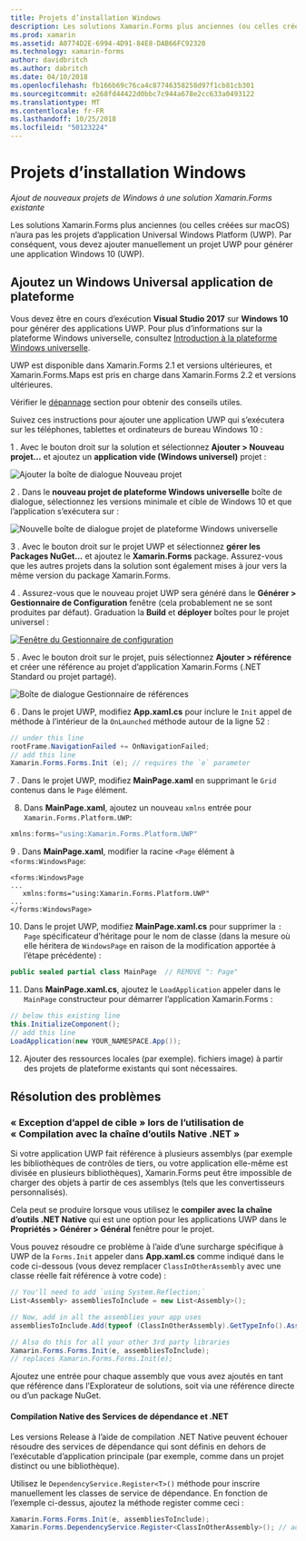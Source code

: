 ```yaml
---
title: Projets d’installation Windows
description: Les solutions Xamarin.Forms plus anciennes (ou celles créées sur macOS) n’aura pas les projets de plateforme Windows universelle, et par conséquent, cet article explique comment ajouter un nouveau projet UWP à une solution Xamarin.Forms existante.
ms.prod: xamarin
ms.assetid: A0774D2E-6994-4D91-84E8-DAB66FC92320
ms.technology: xamarin-forms
author: davidbritch
ms.author: dabritch
ms.date: 04/10/2018
ms.openlocfilehash: fb166b69c76ca4c87746358258d97f1cb81cb301
ms.sourcegitcommit: e268fd44422d0bbc7c944a678e2cc633a0493122
ms.translationtype: MT
ms.contentlocale: fr-FR
ms.lasthandoff: 10/25/2018
ms.locfileid: "50123224"
---
```

# <a name="setup-windows-projects"></a>Projets d’installation Windows

_Ajout de nouveaux projets de Windows à une solution Xamarin.Forms existante_

Les solutions Xamarin.Forms plus anciennes (ou celles créées sur macOS) n’aura pas les projets d’application Universal Windows Platform (UWP). Par conséquent, vous devez ajouter manuellement un projet UWP pour générer une application Windows 10 (UWP).

## <a name="add-a-universal-windows-platform-app"></a>Ajoutez un Windows Universal application de plateforme

Vous devez être en cours d’exécution **Visual Studio 2017** sur **Windows 10** pour générer des applications UWP. Pour plus d’informations sur la plateforme Windows universelle, consultez [Introduction à la plateforme Windows universelle](/windows/uwp/get-started/universal-application-platform-guide/).

UWP est disponible dans Xamarin.Forms 2.1 et versions ultérieures, et Xamarin.Forms.Maps est pris en charge dans Xamarin.Forms 2.2 et versions ultérieures.

Vérifier le <a href="#troubleshooting">dépannage</a> section pour obtenir des conseils utiles.

Suivez ces instructions pour ajouter une application UWP qui s’exécutera sur les téléphones, tablettes et ordinateurs de bureau Windows 10 :

 1 . Avec le bouton droit sur la solution et sélectionnez **Ajouter > Nouveau projet...**  et ajoutez un **application vide (Windows universel)** projet :

  ![](universal-images/add-wu.png "Ajouter la boîte de dialogue Nouveau projet")

 2 . Dans le **nouveau projet de plateforme Windows universelle** boîte de dialogue, sélectionnez les versions minimale et cible de Windows 10 et que l’application s’exécutera sur :

  ![](universal-images/target-version.png "Nouvelle boîte de dialogue projet de plateforme Windows universelle")

 3 . Avec le bouton droit sur le projet UWP et sélectionnez **gérer les Packages NuGet...**  et ajoutez le **Xamarin.Forms** package. Assurez-vous que les autres projets dans la solution sont également mises à jour vers la même version du package Xamarin.Forms.

 4 . Assurez-vous que le nouveau projet UWP sera généré dans le **Générer > Gestionnaire de Configuration** fenêtre (cela probablement ne se sont produites par défaut). Graduation la **Build** et **déployer** boîtes pour le projet universel :

  [![](universal-images/configuration-sml.png "Fenêtre du Gestionnaire de configuration")](universal-images/configuration.png#lightbox "fenêtre du Gestionnaire de Configuration")

 5 . Avec le bouton droit sur le projet, puis sélectionnez **Ajouter > référence** et créer une référence au projet d’application Xamarin.Forms (.NET Standard ou projet partagé).

  ![](universal-images/addref-sml.png "Boîte de dialogue Gestionnaire de références")

 6 . Dans le projet UWP, modifiez **App.xaml.cs** pour inclure le `Init` appel de méthode à l’intérieur de la `OnLaunched` méthode autour de la ligne 52 :

```csharp
// under this line
rootFrame.NavigationFailed += OnNavigationFailed;
// add this line
Xamarin.Forms.Forms.Init (e); // requires the `e` parameter
```

 7 . Dans le projet UWP, modifiez **MainPage.xaml** en supprimant le `Grid` contenus dans le `Page` élément.

 8. Dans **MainPage.xaml**, ajoutez un nouveau `xmlns` entrée pour `Xamarin.Forms.Platform.UWP`:

```csharp
xmlns:forms="using:Xamarin.Forms.Platform.UWP"
```

 9 . Dans **MainPage.xaml**, modifier la racine `<Page` élément à `<forms:WindowsPage`:

```xaml
<forms:WindowsPage
...
   xmlns:forms="using:Xamarin.Forms.Platform.UWP"
...
</forms:WindowsPage>
```

 10. Dans le projet UWP, modifiez **MainPage.xaml.cs** pour supprimer la `: Page` spécificateur d’héritage pour le nom de classe (dans la mesure où elle héritera de `WindowsPage` en raison de la modification apportée à l’étape précédente) :

```csharp
public sealed partial class MainPage  // REMOVE ": Page"
```

 11. Dans **MainPage.xaml.cs**, ajoutez le `LoadApplication` appeler dans le `MainPage` constructeur pour démarrer l’application Xamarin.Forms :

```csharp
// below this existing line
this.InitializeComponent();
// add this line
LoadApplication(new YOUR_NAMESPACE.App());
```

<!--
11 . Double-click **Package.appxmanifest** to set these capabilities
  that are often required:

  Capabilities set:

  * Internet (Client)
  * Location
-->

12. Ajouter des ressources locales (par exemple). fichiers image) à partir des projets de plateforme existants qui sont nécessaires.

## <a name="troubleshooting"></a>Résolution des problèmes

<a name="target-invocation-exception" />

### <a name="target-invocation-exception-when-using-compile-with-net-native-tool-chain"></a>« Exception d’appel de cible » lors de l’utilisation de « Compilation avec la chaîne d’outils Native .NET »

Si votre application UWP fait référence à plusieurs assemblys (par exemple les bibliothèques de contrôles de tiers, ou votre application elle-même est divisée en plusieurs bibliothèques), Xamarin.Forms peut être impossible de charger des objets à partir de ces assemblys (tels que les convertisseurs personnalisés).

Cela peut se produire lorsque vous utilisez le **compiler avec la chaîne d’outils .NET Native** qui est une option pour les applications UWP dans le **Propriétés > Générer > Général** fenêtre pour le projet.

Vous pouvez résoudre ce problème à l’aide d’une surcharge spécifique à UWP de la `Forms.Init` appeler dans **App.xaml.cs** comme indiqué dans le code ci-dessous (vous devez remplacer `ClassInOtherAssembly` avec une classe réelle fait référence à votre code) :

```csharp
// You'll need to add `using System.Reflection;`
List<Assembly> assembliesToInclude = new List<Assembly>();

// Now, add in all the assemblies your app uses
assembliesToInclude.Add(typeof (ClassInOtherAssembly).GetTypeInfo().Assembly);

// Also do this for all your other 3rd party libraries
Xamarin.Forms.Forms.Init(e, assembliesToInclude);
// replaces Xamarin.Forms.Forms.Init(e);
```

Ajoutez une entrée pour chaque assembly que vous avez ajoutés en tant que référence dans l’Explorateur de solutions, soit via une référence directe ou d’un package NuGet.

#### <a name="dependency-services-and-net-native-compilation"></a>Compilation Native des Services de dépendance et .NET

Les versions Release à l’aide de compilation .NET Native peuvent échouer résoudre des services de dépendance qui sont définis en dehors de l’exécutable d’application principale (par exemple, comme dans un projet distinct ou une bibliothèque).

Utilisez le `DependencyService.Register<T>()` méthode pour inscrire manuellement les classes de service de dépendance. En fonction de l’exemple ci-dessus, ajoutez la méthode register comme ceci :

```csharp
Xamarin.Forms.Forms.Init(e, assembliesToInclude);
Xamarin.Forms.DependencyService.Register<ClassInOtherAssembly>(); // add this
```
